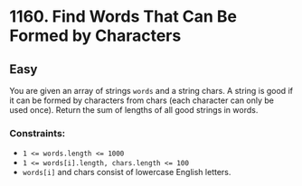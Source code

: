 # 1160. Find Words That Can Be Formed by Characters

## Easy

You are given an array of strings `words` and a string chars. A string is good if it can be formed by characters from
chars (each character can only be used once). Return the sum of lengths of all good strings in words.

### Constraints:

- `1 <= words.length <= 1000`
- `1 <= words[i].length, chars.length <= 100`
- `words[i]` and chars consist of lowercase English letters.
